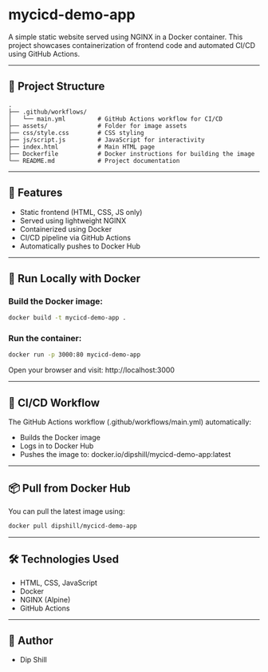 # mycicd-demo-app

A simple static website served using NGINX in a Docker container. This project showcases containerization of frontend code and automated CI/CD using GitHub Actions.

---

## 📁 Project Structure

```
.
├── .github/workflows/
│   └── main.yml         # GitHub Actions workflow for CI/CD
├── assets/              # Folder for image assets
├── css/style.css        # CSS styling
├── js/script.js         # JavaScript for interactivity
├── index.html           # Main HTML page
├── Dockerfile           # Docker instructions for building the image
└── README.md            # Project documentation
```

---

## 🚀 Features

- Static frontend (HTML, CSS, JS only)
- Served using lightweight NGINX
- Containerized using Docker
- CI/CD pipeline via GitHub Actions
- Automatically pushes to Docker Hub

---

## 🐳 Run Locally with Docker

### Build the Docker image:

```bash
docker build -t mycicd-demo-app .
```

### Run the container:

```bash
docker run -p 3000:80 mycicd-demo-app
```

Open your browser and visit: http://localhost:3000

---

## 🔄 CI/CD Workflow

The GitHub Actions workflow (.github/workflows/main.yml) automatically:

- Builds the Docker image
- Logs in to Docker Hub
- Pushes the image to: docker.io/dipshill/mycicd-demo-app:latest

---

## 📦 Pull from Docker Hub

You can pull the latest image using:

```bash
docker pull dipshill/mycicd-demo-app
```

---

## 🛠 Technologies Used

- HTML, CSS, JavaScript
- Docker
- NGINX (Alpine)
- GitHub Actions

---

## 🙌 Author

- Dip Shill
</xaiArtifact>
